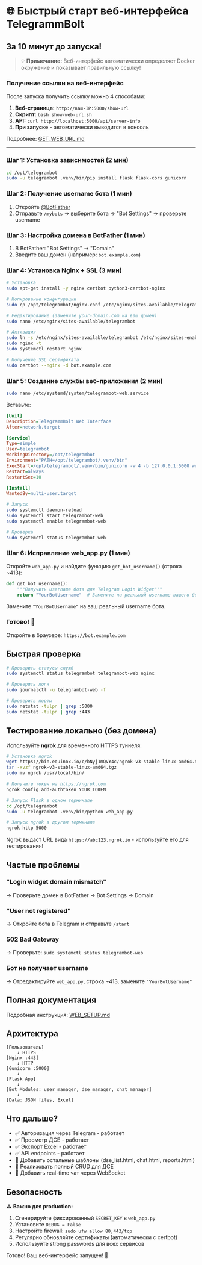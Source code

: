 # 🌐 Быстрый старт веб-интерфейса TelegrammBolt

## За 10 минут до запуска!

> 💡 **Примечание:** Веб-интерфейс автоматически определяет Docker окружение и показывает правильную ссылку!

### Получение ссылки на веб-интерфейс

После запуска получить ссылку можно 4 способами:

1. **Веб-страница:** `http://ваш-IP:5000/show-url`
2. **Скрипт:** `bash show-web-url.sh`
3. **API:** `curl http://localhost:5000/api/server-info`
4. **При запуске** - автоматически выводится в консоль

Подробнее: [GET_WEB_URL.md](GET_WEB_URL.md)

---

### Шаг 1: Установка зависимостей (2 мин)

```bash
cd /opt/telegrambot
sudo -u telegrambot .venv/bin/pip install flask flask-cors gunicorn
```

### Шаг 2: Получение username бота (1 мин)

1. Откройте [@BotFather](https://t.me/BotFather)
2. Отправьте `/mybots` → выберите бота → "Bot Settings" → проверьте username

### Шаг 3: Настройка домена в BotFather (1 мин)

1. В BotFather: "Bot Settings" → "Domain"
2. Введите ваш домен (например: `bot.example.com`)

### Шаг 4: Установка Nginx + SSL (3 мин)

```bash
# Установка
sudo apt-get install -y nginx certbot python3-certbot-nginx

# Копирование конфигурации
sudo cp /opt/telegrambot/nginx.conf /etc/nginx/sites-available/telegrambot

# Редактирование (замените your-domain.com на ваш домен)
sudo nano /etc/nginx/sites-available/telegrambot

# Активация
sudo ln -s /etc/nginx/sites-available/telegrambot /etc/nginx/sites-enabled/
sudo nginx -t
sudo systemctl restart nginx

# Получение SSL сертификата
sudo certbot --nginx -d bot.example.com
```

### Шаг 5: Создание службы веб-приложения (2 мин)

```bash
sudo nano /etc/systemd/system/telegrambot-web.service
```

Вставьте:
```ini
[Unit]
Description=TelegrammBolt Web Interface
After=network.target

[Service]
Type=simple
User=telegrambot
WorkingDirectory=/opt/telegrambot
Environment="PATH=/opt/telegrambot/.venv/bin"
ExecStart=/opt/telegrambot/.venv/bin/gunicorn -w 4 -b 127.0.0.1:5000 web_app:app
Restart=always
RestartSec=10

[Install]
WantedBy=multi-user.target
```

```bash
# Запуск
sudo systemctl daemon-reload
sudo systemctl start telegrambot-web
sudo systemctl enable telegrambot-web

# Проверка
sudo systemctl status telegrambot-web
```

### Шаг 6: Исправление web_app.py (1 мин)

Откройте `web_app.py` и найдите функцию `get_bot_username()` (строка ~413):

```python
def get_bot_username():
    """Получить username бота для Telegram Login Widget"""
    return "YourBotUsername"  # Замените на реальный username вашего бота (без @)
```

Замените `"YourBotUsername"` на ваш реальный username бота.

### Готово! 🎉

Откройте в браузере: `https://bot.example.com`

## Быстрая проверка

```bash
# Проверить статусы служб
sudo systemctl status telegrambot telegrambot-web nginx

# Проверить логи
sudo journalctl -u telegrambot-web -f

# Проверить порты
sudo netstat -tulpn | grep :5000
sudo netstat -tulpn | grep :443
```

## Тестирование локально (без домена)

Используйте **ngrok** для временного HTTPS туннеля:

```bash
# Установка ngrok
wget https://bin.equinox.io/c/bNyj1mQVY4c/ngrok-v3-stable-linux-amd64.tgz
tar -xvzf ngrok-v3-stable-linux-amd64.tgz
sudo mv ngrok /usr/local/bin/

# Получите токен на https://ngrok.com
ngrok config add-authtoken YOUR_TOKEN

# Запуск Flask в одном терминале
cd /opt/telegrambot
sudo -u telegrambot .venv/bin/python web_app.py

# Запуск ngrok в другом терминале
ngrok http 5000
```

Ngrok выдаст URL вида `https://abc123.ngrok.io` - используйте его для тестирования!

## Частые проблемы

### "Login widget domain mismatch"
→ Проверьте домен в BotFather → Bot Settings → Domain

### "User not registered"
→ Откройте бота в Telegram и отправьте `/start`

### 502 Bad Gateway
→ Проверьте: `sudo systemctl status telegrambot-web`

### Бот не получает username
→ Отредактируйте `web_app.py`, строка ~413, замените `"YourBotUsername"`

## Полная документация

Подробная инструкция: [WEB_SETUP.md](WEB_SETUP.md)

## Архитектура

```
[Пользователь] 
    ↓ HTTPS
[Nginx :443] 
    ↓ HTTP
[Gunicorn :5000]
    ↓
[Flask App]
    ↓
[Bot Modules: user_manager, dse_manager, chat_manager]
    ↓
[Data: JSON files, Excel]
```

## Что дальше?

- ✅ Авторизация через Telegram - работает
- ✅ Просмотр ДСЕ - работает
- ✅ Экспорт Excel - работает
- ✅ API endpoints - работает
- 🔧 Добавить остальные шаблоны (dse_list.html, chat.html, reports.html)
- 🔧 Реализовать полный CRUD для ДСЕ
- 🔧 Добавить real-time чат через WebSocket

## Безопасность

⚠️ **Важно для production:**

1. Сгенерируйте фиксированный `SECRET_KEY` в `web_app.py`
2. Установите `DEBUG = False`
3. Настройте firewall: `sudo ufw allow 80,443/tcp`
4. Регулярно обновляйте сертификаты (автоматически с certbot)
5. Используйте strong passwords для всех сервисов

Готово! Ваш веб-интерфейс запущен! 🚀
